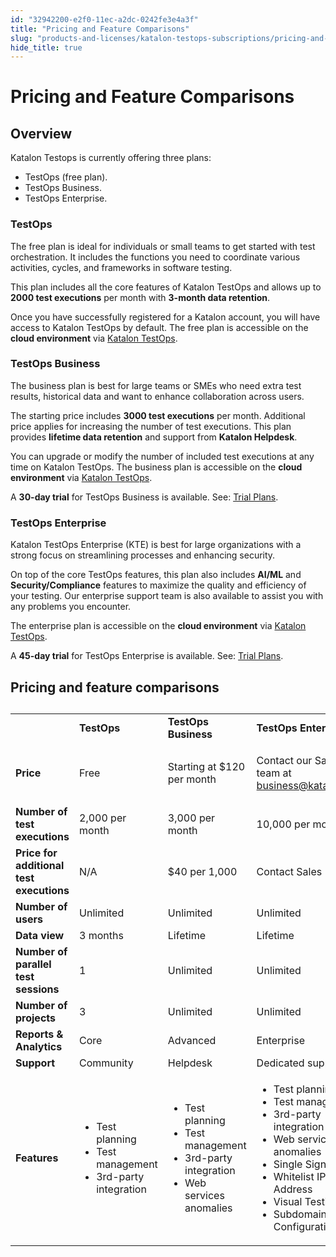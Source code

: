```yaml
---
id: "32942200-e2f0-11ec-a2dc-0242fe3e4a3f"
title: "Pricing and Feature Comparisons"
slug: "products-and-licenses/katalon-testops-subscriptions/pricing-and-feature-comparisons"
hide_title: true
---
```

    

# <a id="id_testops-pricing-model" class="anchor_top_offset"/><a id="ariaid-title1" class="anchor_top_offset"/>Pricing and Feature Comparisons

    
    
  
    

## <a id="id_1" class="anchor_top_offset"/>Overview

    
      
<p xmlns="http://www.w3.org/1999/xhtml" className="p">Katalon Testops is currently offering three plans:</p> 
      
<ul xmlns="http://www.w3.org/1999/xhtml" className="ul">   <li className="li">TestOps (free plan).</li>   <li className="li">TestOps Business.</li>   <li className="li">TestOps Enterprise.</li> </ul> 
    
              
      

### <a id="id_2" class="anchor_top_offset"/>TestOps

      
        
<p xmlns="http://www.w3.org/1999/xhtml" className="p">The free plan is ideal for individuals or small teams to get   started with test orchestration. It includes the functions you need   to coordinate various activities, cycles, and frameworks in   software testing.</p> 
        
<p xmlns="http://www.w3.org/1999/xhtml" className="p">This plan includes all the core features of Katalon TestOps and   allows up to <strong className="ph b">2000 test executions</strong> per month with   <strong className="ph b">3-month data retention</strong>.</p> 
        
<p xmlns="http://www.w3.org/1999/xhtml" className="p">Once you have successfully registered for a Katalon account, you   will have access to Katalon TestOps by default. The free plan is   accessible on the <strong className="ph b">cloud environment</strong> via <a className="xref j-external-link" href="https://testops.katalon.io" target="_blank">Katalon TestOps</a>.</p> 
      
    
      

### <a id="id_3" class="anchor_top_offset"/>TestOps Business

      
        
<p xmlns="http://www.w3.org/1999/xhtml" className="p">The business plan is best for large teams or SMEs who need extra   test results, historical data and want to enhance collaboration   across users.</p> 
        
<p xmlns="http://www.w3.org/1999/xhtml" className="p">The starting price includes <strong className="ph b">3000 test     executions</strong> per month. Additional price applies for   increasing the number of test executions. This plan provides   <strong className="ph b">lifetime data retention</strong> and support from   <strong className="ph b">Katalon Helpdesk</strong>.</p> 
        
<p xmlns="http://www.w3.org/1999/xhtml" className="p">You can upgrade or modify the number of included test executions   at any time on Katalon TestOps. The business plan is accessible on   the <strong className="ph b">cloud environment</strong> via <a className="xref j-external-link" href="https://testops.katalon.io" target="_blank">Katalon TestOps</a>.</p> 
        
<p xmlns="http://www.w3.org/1999/xhtml" className="p">A <strong className="ph b">30-day trial</strong> for TestOps Business is   available. See: <a className="xref" href="/docs/products-and-licenses/katalon-testops-subscriptions/trial-plans">Trial     Plans</a>.</p> 
      
    
      

### <a id="id_4" class="anchor_top_offset"/>TestOps Enterprise

      
        
<p xmlns="http://www.w3.org/1999/xhtml" className="p">Katalon TestOps Enterprise (KTE) is best for large organizations   with a strong focus on streamlining processes and enhancing   security.</p> 
        
<p xmlns="http://www.w3.org/1999/xhtml" className="p">On top of the core TestOps features, this plan also includes   <strong className="ph b">AI/ML</strong> and <strong className="ph b">Security/Compliance</strong>   features to maximize the quality and efficiency of your testing.   Our enterprise support team is also available to assist you with   any problems you encounter.</p> 
        
<p xmlns="http://www.w3.org/1999/xhtml" className="p">The enterprise plan is accessible on the <strong className="ph b">cloud     environment</strong> via <a className="xref j-external-link" href="https://testops.katalon.io" target="_blank">Katalon TestOps</a>.</p> 
        
<p xmlns="http://www.w3.org/1999/xhtml" className="p">A <strong className="ph b">45-day trial</strong> for TestOps Enterprise is   available. See: <a className="xref" href="/docs/products-and-licenses/katalon-testops-subscriptions/trial-plans">Trial     Plans</a>.</p> 
      
    

## <a id="id_5" class="anchor_top_offset"/>Pricing and feature comparisons

<p xmlns="http://www.w3.org/1999/xhtml" className="p"> </p> 
<table xmlns="http://www.w3.org/1999/xhtml" className="table"><caption /><tbody className="tbody"><tr className><td className="entry" /><td className="entry">         <strong className="ph b">TestOps</strong>       </td><td className="entry">         <strong className="ph b">TestOps Business</strong>       </td><td className="entry">         <strong className="ph b">TestOps Enterprise</strong>       </td></tr><tr className><td className="entry">         <strong className="ph b">Price</strong>       </td><td className="entry">Free</td><td className="entry">Starting at $120 per         month</td><td className="entry">         <p className="p">Contact our Sales           team at <a className="xref j-external-link" href="mailto:business@katalon.com" target="_blank">business@katalon.com</a>         </p>       </td></tr><tr className><td className="entry">         <strong className="ph b">Number of test executions</strong>       </td><td className="entry">2,000 per month</td><td className="entry">3,000 per month</td><td className="entry">10,000 per month</td></tr><tr className><td className="entry">         <strong className="ph b">Price for additional test executions</strong>       </td><td className="entry">N/A</td><td className="entry">$40 per 1,000</td><td className="entry">Contact Sales</td></tr><tr className><td className="entry">         <strong className="ph b">Number of users</strong>       </td><td className="entry">Unlimited</td><td className="entry">Unlimited</td><td className="entry">Unlimited</td></tr><tr className><td className="entry">         <strong className="ph b">Data view</strong>       </td><td className="entry">3 months</td><td className="entry">Lifetime</td><td className="entry">Lifetime</td></tr><tr className><td className="entry">         <strong className="ph b">Number of parallel test sessions</strong>       </td><td className="entry">1</td><td className="entry">Unlimited</td><td className="entry">Unlimited</td></tr><tr className><td className="entry">         <strong className="ph b">Number of projects</strong>       </td><td className="entry">3</td><td className="entry">Unlimited</td><td className="entry">Unlimited</td></tr><tr className><td className="entry">         <strong className="ph b">Reports &amp; Analytics</strong>       </td><td className="entry">Core</td><td className="entry">Advanced</td><td className="entry">Enterprise</td></tr><tr className><td className="entry">         <strong className="ph b">Support</strong>       </td><td className="entry">Community</td><td className="entry">Helpdesk</td><td className="entry">Dedicated support</td></tr><tr className><td className="entry">         <strong className="ph b">Features</strong>       </td><td className="entry">         <ul className="ul"><li className="li">Test             planning</li><li className="li">Test             management</li><li className="li">3rd-party integration</li></ul>       </td><td className="entry">         <ul className="ul"><li className="li">Test             planning</li><li className="li">Test             management</li><li className="li">3rd-party integration</li><li className="li">Web             services anomalies</li></ul>       </td><td className="entry">         <ul className="ul"><li className="li">Test             planning</li><li className="li">Test             management</li><li className="li">3rd-party integration</li><li className="li">Web             services anomalies</li><li className="li">Single Sign-On</li><li className="li">Whitelist IP Address</li><li className="li">Visual Testing</li><li className="li">Subdomain Configuration</li></ul>       </td></tr></tbody></table> 
